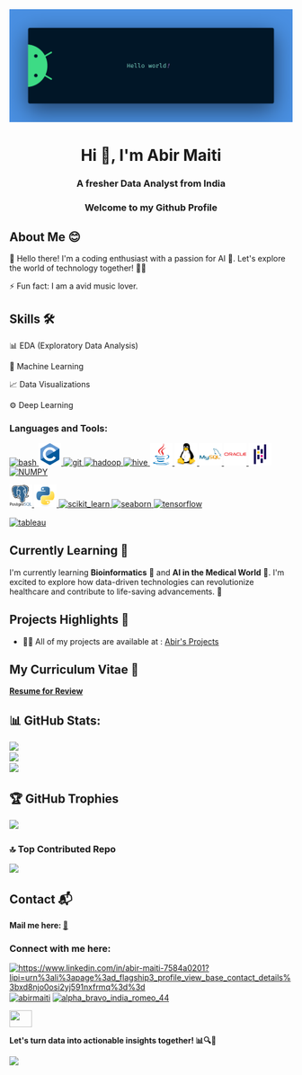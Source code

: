 
<img src="https://github.com/Abirgit44/Abirgit44/blob/main/git_banner.png" alt="Machine Learning GIF" width="auto" height="auto">


<h1 align="center">Hi 👋, I'm Abir Maiti</h1>
<h3 align="center">A fresher Data Analyst from India</h3>
<h3 align="center">Welcome to my Github Profile</h3>

## About Me 😊
👋 Hello there! I'm a coding enthusiast with a passion for AI 🤖. Let's explore the world of technology together! 👨‍💻

⚡ Fun fact: I am a avid music lover.

## Skills 🛠️
:bar_chart: EDA (Exploratory Data Analysis)

:robot: Machine Learning

:chart_with_upwards_trend: Data Visualizations

:gear: Deep Learning

<h3 align="left">Languages and Tools:</h3>
<p align="left"> <a href="https://www.gnu.org/software/bash/" target="_blank" rel="noreferrer"> <img src="https://www.vectorlogo.zone/logos/gnu_bash/gnu_bash-icon.svg" alt="bash" width="40" height="40"/> </a> <a href="https://www.cprogramming.com/" target="_blank" rel="noreferrer"> <img src="https://raw.githubusercontent.com/devicons/devicon/master/icons/c/c-original.svg" alt="c" width="40" height="40"/> </a> <a href="https://git-scm.com/" target="_blank" rel="noreferrer"> <img src="https://www.vectorlogo.zone/logos/git-scm/git-scm-icon.svg" alt="git" width="40" height="40"/> </a> <a href="https://hadoop.apache.org/" target="_blank" rel="noreferrer"> <img src="https://www.vectorlogo.zone/logos/apache_hadoop/apache_hadoop-icon.svg" alt="hadoop" width="40" height="40"/> </a> <a href="https://hive.apache.org/" target="_blank" rel="noreferrer"> <img src="https://www.vectorlogo.zone/logos/apache_hive/apache_hive-icon.svg" alt="hive" width="40" height="40"/> </a> <a href="https://www.java.com" target="_blank" rel="noreferrer"> <img src="https://raw.githubusercontent.com/devicons/devicon/master/icons/java/java-original.svg" alt="java" width="40" height="40"/> </a> <a href="https://www.linux.org/" target="_blank" rel="noreferrer"> <img src="https://raw.githubusercontent.com/devicons/devicon/master/icons/linux/linux-original.svg" alt="linux" width="40" height="40"/> </a> <a href="https://www.mysql.com/" target="_blank" rel="noreferrer"> <img src="https://raw.githubusercontent.com/devicons/devicon/master/icons/mysql/mysql-original-wordmark.svg" alt="mysql" width="40" height="40"/> </a> <a href="https://www.oracle.com/" target="_blank" rel="noreferrer"> <img src="https://raw.githubusercontent.com/devicons/devicon/master/icons/oracle/oracle-original.svg" alt="oracle" width="40" height="40"/> </a> <a href="https://pandas.pydata.org/" target="_blank" rel="noreferrer"> <img src="https://raw.githubusercontent.com/devicons/devicon/2ae2a900d2f041da66e950e4d48052658d850630/icons/pandas/pandas-original.svg" alt="pandas" width="40" height="40"/><a href="https://numpy.org/" target="blank"> <img src="https://www.vectorlogo.zone/logos/numpy/numpy-ar21.svg" alt="NUMPY" width="90" height="40"/> </a> </p> </a> <a href="https://www.postgresql.org" target="_blank" rel="noreferrer"> <img src="https://raw.githubusercontent.com/devicons/devicon/master/icons/postgresql/postgresql-original-wordmark.svg" alt="postgresql" width="40" height="40"/> </a> <a href="https://www.python.org" target="_blank" rel="noreferrer"> <img src="https://raw.githubusercontent.com/devicons/devicon/master/icons/python/python-original.svg" alt="python" width="40" height="40"/> </a> <a href="https://scikit-learn.org/" target="_blank" rel="noreferrer"> <img src="https://upload.wikimedia.org/wikipedia/commons/0/05/Scikit_learn_logo_small.svg" alt="scikit_learn" width="40" height="40"/> </a> <a href="https://seaborn.pydata.org/" target="_blank" rel="noreferrer"> <img src="https://seaborn.pydata.org/_images/logo-mark-lightbg.svg" alt="seaborn" width="40" height="40"/> </a> <a href="https://www.tensorflow.org" target="_blank" rel="noreferrer"> <img src="https://www.vectorlogo.zone/logos/tensorflow/tensorflow-icon.svg" alt="tensorflow" width="40" height="40"/> </a> </p><a href="https://www.tableau.com/" target="blank"><img align="center" <img src="https://github.com/get-icon/geticon/blob/master/icons/tableau-icon.svg" alt="tableau" width="40" height="40"/> </a> </p>


## Currently Learning 🌿
I'm currently learning **Bioinformatics** 🧬 and **AI in the Medical World** 🏥. I'm excited to explore how data-driven technologies can revolutionize healthcare and contribute to life-saving advancements. 🌟

## Projects Highlights 🚀
- 👨‍💻 All of my projects are available at : [Abir's Projects](https://bit.ly/abirprojects)

## My Curriculum Vitae 📄
**[Resume for Review](https://www.kickresume.com/cv/zvlXpJ/)**

## 📊 GitHub Stats:
![](https://github-readme-stats.vercel.app/api?username=Abirgit44&theme=synthwave&hide_border=false&include_all_commits=false&count_private=false)<br/>
![](https://github-readme-streak-stats.herokuapp.com/?user=Abirgit44&theme=synthwave&hide_border=false)<br/>
![](https://github-readme-stats.vercel.app/api/top-langs/?username=Abirgit44&theme=synthwave&hide_border=false&include_all_commits=false&count_private=false&layout=compact)

## 🏆 GitHub Trophies
![](https://github-profile-trophy.vercel.app/?username=Abirgit44&theme=radical&no-frame=false&no-bg=false&margin-w=4)

### 🔝 Top Contributed Repo
![](https://github-contributor-stats.vercel.app/api?username=Abirgit44&limit=5&theme=dark&combine_all_yearly_contributions=true)

## Contact 📬
**Mail me here: [:e-mail:](abirmaiti56@gmail.com)**

<h3 align="left">Connect with me here:</h3>
<p align="left">
<a href="https://linkedin.com/in/https://www.linkedin.com/in/abir-maiti-7584a0201?lipi=urn%3ali%3apage%3ad_flagship3_profile_view_base_contact_details%3bxd8njo0osi2yj591nxfrmq%3d%3d" target="blank"><img align="center" src="https://raw.githubusercontent.com/rahuldkjain/github-profile-readme-generator/master/src/images/icons/Social/linked-in-alt.svg" alt="https://www.linkedin.com/in/abir-maiti-7584a0201?lipi=urn%3ali%3apage%3ad_flagship3_profile_view_base_contact_details%3bxd8njo0osi2yj591nxfrmq%3d%3d" height="30" width="40" /></a>
<a href="https://kaggle.com/abirmaiti" target="blank"><img align="center" src="https://raw.githubusercontent.com/rahuldkjain/github-profile-readme-generator/master/src/images/icons/Social/kaggle.svg" alt="abirmaiti" height="30" width="40" /></a>
<a href="https://instagram.com/alpha_bravo_india_romeo_44" target="blank"><img align="center" src="https://raw.githubusercontent.com/rahuldkjain/github-profile-readme-generator/master/src/images/icons/Social/instagram.svg" alt="alpha_bravo_india_romeo_44" height="30" width="40" /></a>
</p><a href="https://public.tableau.com/app/profile/abir.maiti" target="blank"><img align="center" src="https://github.com/get-icon/geticon/blob/master/icons/tableau-icon.svg"  width="40" height="30"/> </a> </p>

**Let's turn data into actionable insights together! 📊🔍🚀**

![](https://komarev.com/ghpvc/?username=Abirgit44&color=blueviolet)
